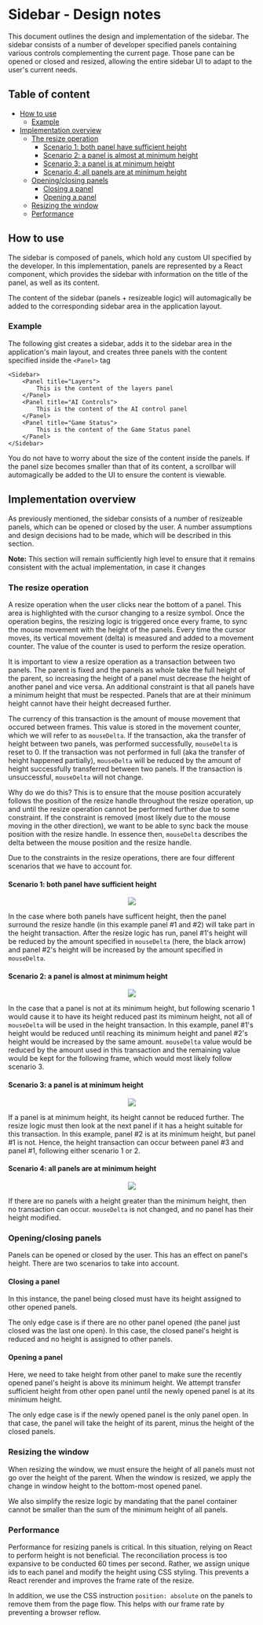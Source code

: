 # Sidebar - Design notes<!-- omit in toc -->

This document outlines the design and implementation of the sidebar. The sidebar consists of a number
of developer specified panels containing various controls complementing the current page. Those pane
can be opened or closed and resized, allowing the entire sidebar UI to adapt to the user's current
needs.

## Table of content<!-- omit in toc -->

- [How to use](#how-to-use)
  - [Example](#example)
- [Implementation overview](#implementation-overview)
  - [The resize operation](#the-resize-operation)
    - [Scenario 1: both panel have sufficient height](#scenario-1-both-panel-have-sufficient-height)
    - [Scenario 2: a panel is almost at minimum height](#scenario-2-a-panel-is-almost-at-minimum-height)
    - [Scenario 3: a panel is at minimum height](#scenario-3-a-panel-is-at-minimum-height)
    - [Scenario 4: all panels are at minimum height](#scenario-4-all-panels-are-at-minimum-height)
  - [Opening/closing panels](#openingclosing-panels)
    - [Closing a panel](#closing-a-panel)
    - [Opening a panel](#opening-a-panel)
  - [Resizing the window](#resizing-the-window)
  - [Performance](#performance)

## How to use

The sidebar is composed of panels, which hold any custom UI specified by the developer. In this implementation,
panels are represented by a React component, which provides the sidebar with information on the title of the panel,
as well as its content.

The content of the sidebar (panels + resizeable logic) will automagically be added to the corresponding sidebar area in
the application layout.

### Example

The following gist creates a sidebar, adds it to the sidebar area in the application's main layout, and creates three panels
with the content specified inside the `<Panel>` tag

```JSX
<Sidebar>
    <Panel title="Layers">
        This is the content of the layers panel
    </Panel>
    <Panel title="AI Controls">
        This is the content of the AI control panel
    </Panel>
    <Panel title="Game Status">
        This is the content of the Game Status panel
    </Panel>
</Sidebar>
```

You do not have to worry about the size of the content inside the panels. If the panel size becomes smaller than that of its content,
a scrollbar will automagically be added to the UI to ensure the content is viewable.

## Implementation overview

As previously mentioned, the sidebar consists of a number of resizeable panels, which can be opened or closed by the user. A number
assumptions and design decisions had to be made, which will be described in this section.

**Note:** This section will remain sufficiently high level to ensure that it remains consistent with the actual implementation, in
case it changes

### The resize operation

A resize operation when the user clicks near the bottom of a panel. This area is highlighted with the cursor changing to a resize symbol.
Once the operation begins, the resizing logic is triggered once every frame, to sync the mouse movement with the height of the panels.
Every time the cursor moves, its vertical movement (delta) is measured and added to a movement counter. The value of
the counter is used to perform the resize operation.

It is important to view a resize operation as a transaction between two panels. The parent is fixed and the panels as whole take the
full height of the parent, so increasing the height of a panel must decrease the height of another panel and vice versa. An additional
constraint is that all panels have a minimum height that must be respected. Panels that are at their minimum height cannot have their
height decreased further.

The currency of this transaction is the amount of mouse movement that occured between frames. This value is
stored in the movement counter, which we will refer to as `mouseDelta`. If the transaction, aka the transfer of height between
two panels, was performed successfully, `mouseDelta` is reset to 0. If the transaction was not performed in full (aka the transfer
of height happened partially), `mouseDelta` will be reduced by the amount of height successfully transferred between two panels.
If the transaction is unsuccessful, `mouseDelta` will not change.

Why do we do this? This is to ensure that the mouse position accurately follows the position of the resize handle throughout the resize
operation, up and until the resize operation cannot be performed further due to some constraint. If the constraint is removed (most likely
due to the mouse moving in the other direction), we want to be able to sync back the mouse position with the resize handle. In essence then,
`mouseDelta` describes the delta between the mouse position and the resize handle.

Due to the constraints in the resize operations, there are four different scenarios that we have to account for.

#### Scenario 1: both panel have sufficient height

<p align="center">
  <img src="./__doc__/scenario_1.png">
</p>

In the case where both panels have sufficent height, then the panel surround the resize handle
(in this example panel #1 and #2) will take part in the height transaction. After the resize
logic has run, panel #1's height will be reduced by the amount specified in `mouseDelta` (here,
the black arrow) and panel #2's height will be increased by the amount specified in `mouseDelta`.

#### Scenario 2: a panel is almost at minimum height

<p align="center">
  <img src="./__doc__/scenario_2.png">
</p>

In the case that a panel is not at its minimum height, but following scenario 1 would cause it
to have its height reduced past its miminum height, not all of `mouseDelta` will be used in the
height transaction. In this example, panel #1's height would be reduced until reaching its minimum
height and panel #2's height would be increased by the same amount. `mouseDelta` value would be
reduced by the amount used in this transaction and the remaining value would be kept for the
following frame, which would most likely follow scenario 3.

#### Scenario 3: a panel is at minimum height

<p align="center">
  <img src="./__doc__/scenario_3.png">
</p>

If a panel is at minimum height, its height cannot be reduced further. The resize logic must then
look at the next panel if it has a height suitable for this transaction. In this example, panel #2
is at its minimum height, but panel #1 is not. Hence, the height transaction can occur between
panel #3 and panel #1, following either scenario 1 or 2.

#### Scenario 4: all panels are at minimum height

<p align="center">
  <img src="./__doc__/scenario_4.png">
</p>

If there are no panels with a height greater than the minimum height, then no transaction can occur.
`mouseDelta` is not changed, and no panel has their height modified.

### Opening/closing panels

Panels can be opened or closed by the user. This has an effect on panel's height. There are two scenarios to take into account.

#### Closing a panel

In this instance, the panel being closed must have its height assigned to other opened panels.

The only edge case is if there are no other panel opened (the panel just closed was the last one
open). In this case, the closed panel's height is reduced and no height is assigned to other panels.

#### Opening a panel

Here, we need to take height from other panel to make sure the recently opened panel's height is
above its minimum height. We attempt transfer sufficient height from other open panel until the
newly opened panel is at its minimum height.

The only edge case is if the newly opened panel is the only panel open. In that case, the panel will
take the height of its parent, minus the height of the closed panels.

### Resizing the window

When resizing the window, we must ensure the height of all panels must not go over the height of the
parent. When the window is resized, we apply the change in window height to the bottom-most
opened panel.

We also simplify the resize logic by mandating that the panel container cannot be smaller than
the sum of the minimum height of all panels.

### Performance

Performance for resizing panels is critical. In this situation, relying on React to
perform height is not beneficial. The reconciliation process is too expansive to be
conducted 60 times per second. Rather, we assign unique ids to each panel and modify
the height using CSS styling. This prevents a React rerender and improves the frame
rate of the resize.

In addition, we use the CSS instruction `position: absolute` on the panels to remove
them from the page flow. This helps with our frame rate by preventing a browser reflow.
